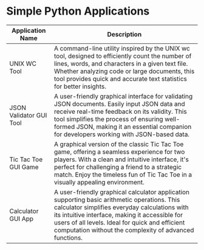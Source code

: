 # Simple Python Applications

| Application Name | Description                                                                                                       |
| -----------------|-------------------------------------------------------------------------------------------------------------------|
| UNIX WC Tool     | A command-line utility inspired by the UNIX wc tool, designed to efficiently count the number of lines, words, and characters in a given text file. Whether analyzing code or large documents, this tool provides quick and accurate text statistics for better insights. |
| JSON Validator GUI Tool | A user-friendly graphical interface for validating JSON documents. Easily input JSON data and receive real-time feedback on its validity. This tool simplifies the process of ensuring well-formed JSON, making it an essential companion for developers working with JSON-based data. |
| Tic Tac Toe GUI Game | A graphical version of the classic Tic Tac Toe game, offering a seamless experience for two players. With a clean and intuitive interface, it's perfect for challenging a friend to a strategic match. Enjoy the timeless fun of Tic Tac Toe in a visually appealing environment. |
| Calculator GUI App | A user-friendly graphical calculator application supporting basic arithmetic operations. This calculator simplifies everyday calculations with its intuitive interface, making it accessible for users of all levels. Ideal for quick and efficient computation without the complexity of advanced functions. |
